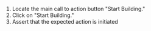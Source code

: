 1. Locate the main call to action button "Start Building."
2. Click on "Start Building."
3. Assert that the expected action is initiated